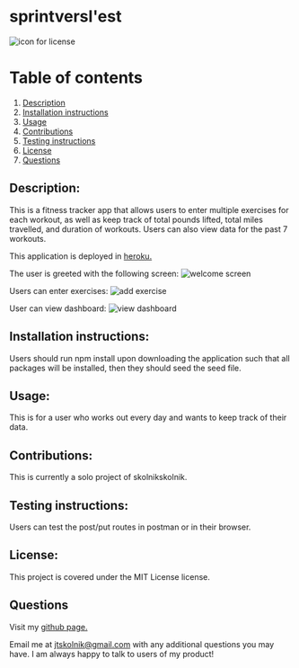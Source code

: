 # sprintversl'est 

![icon for license](https://camo.githubusercontent.com/3ccf4c50a1576b0dd30b286717451fa56b783512/68747470733a2f2f696d672e736869656c64732e696f2f62616467652f4c6963656e73652d4d49542d79656c6c6f772e737667)

# Table of contents
1. [Description](#Description)
2. [Installation instructions](#Installation-instructions)
3. [Usage](#usage)
4. [Contributions](#Contributions)
5. [Testing instructions](#Testing-instructions)
6. [License](#License)
7. [Questions](#Questions)

## Description: 
This is a fitness tracker app that allows users to enter multiple exercises for each workout, as well as keep track of total pounds lifted, total miles travelled, and duration of workouts. Users can also view data for the past 7 workouts.

This application is deployed in <a href='https://fathomless-ridge-85219.herokuapp.com/'>heroku.</a> 

The user is greeted with the following screen:
![welcome screen](./images/homepage.JPG)

Users can enter exercises:
![add exercise](./images/addexercise.JPG)

User can view dashboard:
![view dashboard](./images/dashboard.JPG)

## Installation instructions: 
Users should run npm install upon downloading the application such that all packages will be installed, then they should seed the seed file.

## Usage: 
This is for a user who works out every day and wants to keep track of their data. 

## Contributions: 
This is currently a solo project of skolnikskolnik.

## Testing instructions: 
Users can test the post/put routes in postman or in their browser.

## License:  
This project is covered under the MIT License license.

## Questions
Visit my <a href='https://www.github.com/skolnikskolnik'>github page.</a> 

Email me at jtskolnik@gmail.com with any additional questions you may have. I am always happy to talk to users of my product!